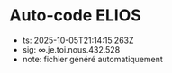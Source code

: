 # Auto-code ELIOS
- ts: 2025-10-05T21:14:15.263Z
- sig: ∞.je.toi.nous.432.528
- note: fichier généré automatiquement